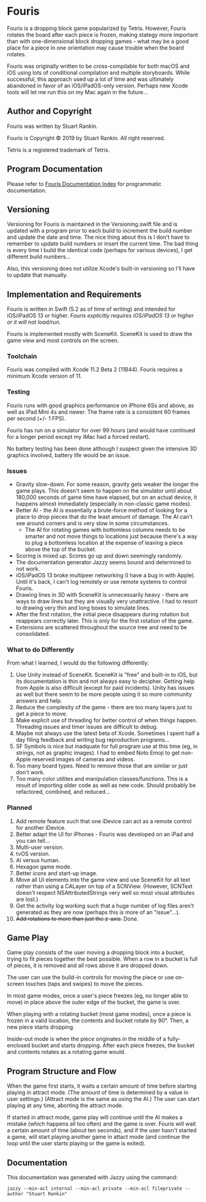 # Fouris
 Fouris is a dropping block game popularized by Tetris. However, Fouris rotates the board after each piece is frozen, making stategy more important than with one-dimensional block dropping games - what may be a good place for a piece in one orientation may cause trouble when the board rotates.

Fouris was originally written to be cross-compilable for both macOS and iOS using lots of conditional compilation and multiple storyboards. While successful, this approach used up a lot of time and was ultimately abandoned in favor of an iOS/iPadOS-only version. Perhaps new Xcode tools will let me run this on my Mac again in the future...
## Author and Copyright
Fouris was written by Stuart Rankin.

Fouris is Copyright © 2019 by Stuart Rankin. All right reserved.

Tetris is a registered trademark of Tetris.
## Program Documentation
Please refer to [Fouris Documentation Index](https://github.com/sjrankin/Fouris/blob/master/docs/index.html) for programmatic documentation.
## Versioning
Versioning for Fouris is maintained in the Versioning.swift file and is updated with a program prior to each build to increment the build number and update the date and time. The nice thing about this is I don't have to remember to update build numbers or insert the current time. The bad thing is every time I build the identical code (perhaps for various devices), I get different build numbers...

Also, this versioning does not utilize Xcode's built-in versioning so I'll have to update that manually.
## Implementation and Requirements
Fouris is written in Swift (5.2 as of time of writing) and intended for iOS/iPadOS 13 or higher. *Fouris explicitly requires iOS/iPadOS 13 or higher or it will not load/run.*

Fouris is implemented mostly with SceneKit. SceneKit is used to draw the game view and most controls on the screen.
### Toolchain
Fouris was compiled with Xcode 11.2 Beta 2 (11B44). Fouris requires a minimum Xcode version of 11.
### Testing
Fouris runs with good graphics performance on iPhone 6Ss and above, as well as iPad Mini 4s and newer. The frame rate is a consistent 60 frames per second (+/- 1 FPS).

Fouris has run on a simulator for over 99 hours (and would have continued for a longer period except my iMac had a forced restart).

No battery testing has been done although I suspect given the intensive 3D graphics involved, battery life would be an issue.
### Issues
- Gravity slow-down. For some reason, gravity gets weaker the longer the game plays. This doesn't seem to happen on the simulator until about 180,000 seconds of game time have elapsed, but on an actual device, it happens almost immediately (especially in non-classic game modes).
- Better AI - the AI is essentially a brute-force method of looking for a place to drop pieces that do the least amount of damage. The AI can't see around corners and is very slow in some circumstances.
  - The AI for rotating games with bottomless columns needs to be smarter and not move things to locations just because there's a way to plug a bottomless location at the expense of leaving a piece above the top of the bucket.
- Scoring is mixed up. Scores go up and down seemingly randomly.
- The documentation generator Jazzy seems bound and determined to not work.
- iOS/iPadOS 13 broke multipeer networking (I have a bug in with Apple). Until it's back, I can't log remotely or use remote systems to control Fouris.
- Drawing lines in 3D with SceneKit is unnecessarily heavy - there are ways to draw lines but they are visually very unattractive. I had to resort to drawing very thin and long boxes to simulate lines.
- After the first rotation, the initial piece disappears during rotation but reappears correctly later. This is only for the first rotation of the game.
- Extensions are scattered throughout the source tree and need to be consolidated.
### What to do Differently
From what I learned, I would do the following differently:
1. Use Unity instead of SceneKit. SceneKit is "free" and built-in to iOS, but its documentation is thin and not always easy to decipher. Getting help from Apple is also difficult (except for paid incidents). Unity has issues as well but there seem to be more people using it so more community answers and help.
2. Reduce the complexity of the game - there are too many layers just to get a piece to move.
3. Make explicit use of threading for better control of when things happen. Threading issues and timer issues are difficult to debug.
4. Maybe not always use the latest beta of Xcode. Sometimes I spent half a day filing feedback and writing bug reproduction programs...
5. SF Symbols is nice but inadquate for full program use at this time (eg, in strings, not as graphic images). I had to embed Noto Emoji to get non-Apple reserved images of cameras and videos.
6. Too many board types. Need to remove those that are similar or just don't work.
7. Too many color utilites and manipulation classes/functions. This is a result of importing older code as well as new code. Should probably be refactored, combined, and reduced...
### Planned
1. Add remote feature such that one iDevice can act as a remote control for another iDevice.
2. Better adapt the UI for iPhones - Fouris was developed on an iPad and you can tell...
3. Multi-user version.
4. tvOS version.
5. AI versus human.
6. Hexagon game mode.
7. Better icons and start-up image.
8. Move all UI elements into the game view and use SceneKit for all text rather than using a CALayer on top of a SCNView. (However, SCNText doesn't respect NSAttributedStrings very well so most visual attributes are lost.)
9. Get the activity log working such that a huge number of log files aren't generated as they are now (perhaps this is more of an "issue"...).
10. ~~Add rotations to more than just the z-axis.~~ Done.
## Game Play
Game play consists of the user moving a dropping block into a bucket, trying to fit pieces together the best possible. When a row in a bucket is full of pieces, it is removed and all rows above it are dropped down.

The user can use the build-in controls for moving the piece or use on-screen touches (taps and swipes) to move the pieces.

In most game modes, once a user's piece freezes (eg, no longer able to move) in place above the outer edge of the bucket, the game is over.

When playing with a rotating bucket (most game modes), once a piece is frozen in a valid location, the contents and bucket rotate by 90°. Then, a new piece starts dropping. 

Inside-out mode is when the piece originates in the middle of a fully-enclosed bucket and starts dropping. After each piece freezes, the bucket and contents rotates as a rotating game would.
## Program Structure and Flow
When the game first starts, it waits a certain amount of time before starting playing in attract mode. (The amount of time is determined by a value in user settings.) (Attract mode is the same as using the AI.) The user can start playing at any time, aborting the attract mode.

If started in attract mode, game play will continue until the AI makes a mistake (which happens all too often) and the game is over. Fouris will wait a certain amount of time (about ten seconds), and if the user hasn't started a game, will start playing another game in attact mode (and continue the loop until the user starts playing or the game is exited).
## Documentation
This documentation was generated with Jazzy using the command:

`jazzy --min-acl internal --min-acl private --min-acl fileprivate --author "Stuart Rankin"`